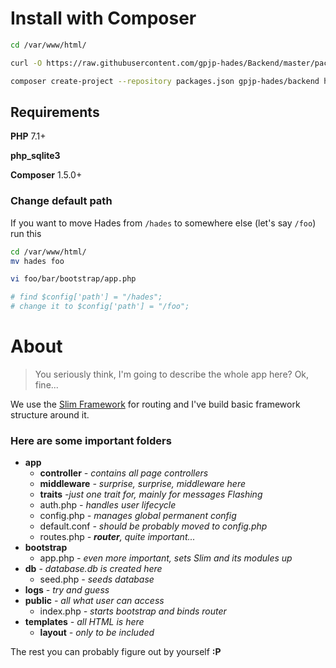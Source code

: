 # Install with Composer

```bash
cd /var/www/html/

curl -O https://raw.githubusercontent.com/gpjp-hades/Backend/master/packages.json

composer create-project --repository packages.json gpjp-hades/backend hades
```

## Requirements

**PHP** 7.1+

**php_sqlite3**

**Composer** 1.5.0+

### Change default path
If you want to move Hades from ```/hades``` to somewhere else (let's say ```/foo```) run this

```bash
cd /var/www/html/
mv hades foo

vi foo/bar/bootstrap/app.php

# find $config['path'] = "/hades";
# change it to $config['path'] = "/foo";
```

# About
> You seriously think, I'm going to describe the whole app here?
> Ok, fine...

We use the [Slim Framework](https://www.slimframework.com/) for routing and I've build basic framework structure around it.

### Here are some important folders
* **app**
  * **controller** *- contains all page controllers*
  * **middleware** *- surprise, surprise, middleware here*
  * **traits** *-just one trait for, mainly for messages Flashing*
  * auth.php *- handles user lifecycle*
  * config.php *- manages global permanent config*
  * default.conf *- should be probably moved to config.php*
  * routes.php *- **router**, quite important...*
* **bootstrap**
  * app.php *- even more important, sets Slim and its modules up*
* **db** *- database.db is created here*
  * seed.php *- seeds database*
* **logs** *- try and guess*
* **public** *- all what user can access*
  * index.php *- starts bootstrap and binds router*
* **templates** *- all HTML is here*
  * **layout** *- only to be included*

The rest you can probably figure out by yourself **:P**

